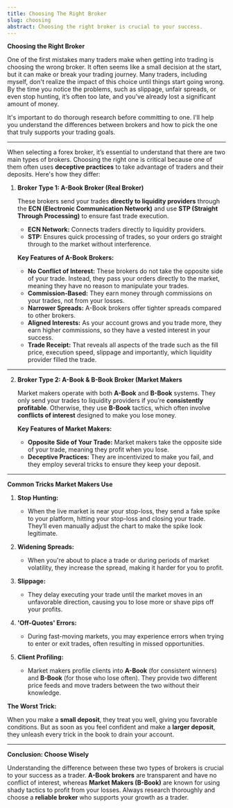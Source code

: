 ```yaml
---
title: Choosing The Right Broker
slug: choosing
abstract: Choosing the right broker is crucial to your success.
---
```


**Choosing the Right Broker**

One of the first mistakes many traders make when getting into trading is choosing the wrong broker. It often seems like a small decision at the start, but it can make or break your trading journey. Many traders, including myself, don't realize the impact of this choice until things start going wrong. By the time you notice the problems, such as slippage, unfair spreads, or even stop hunting, it’s often too late, and you've already lost a significant amount of money.

It's important to do thorough research before committing to one. I'll help you understand the differences between brokers and how to pick the one that truly supports your trading goals.


---
When selecting a forex broker, it’s essential to understand that there are two main types of brokers. Choosing the right one is critical because one of them often uses **deceptive practices** to take advantage of traders and their deposits. Here's how they differ:

1. **Broker Type 1: A-Book Broker (Real Broker)**

   These brokers send your trades **directly to liquidity providers** through the **ECN (Electronic Communication Network)** and use **STP (Straight Through Processing)** to ensure fast trade execution.
    - **ECN Network:** Connects traders directly to liquidity providers.
    - **STP:** Ensures quick processing of trades, so your orders go straight through to the market without interference.
   
   **Key Features of A-Book Brokers:**

    - **No Conflict of Interest:** These brokers do not take the opposite side of your trade. Instead, they pass your orders directly to the market, meaning they have no reason to manipulate your trades.
    - **Commission-Based:** They earn money through commissions on your trades, not from your losses.
    - **Narrower Spreads:** A-Book brokers offer tighter spreads compared to other brokers.
    - **Aligned Interests:** As your account grows and you trade more, they earn higher commissions, so they have a vested interest in your success.
    - **Trade Receipt:** That reveals all aspects of the trade such as the fill price, execution speed, slippage and importantly, which liquidity provider filled the trade.

---

2. **Broker Type 2: A-Book & B-Book Broker (Market Makers**

   Market makers operate with both **A-Book** and **B-Book** systems. They only send your trades to liquidity providers if you’re **consistently profitable**. Otherwise, they use **B-Book** tactics, which often involve **conflicts of interest** designed to make you lose money.

   **Key Features of Market Makers:**
    - **Opposite Side of Your Trade:** Market makers take the opposite side of your trade, meaning they profit when you lose.
    - **Deceptive Practices:** They are incentivized to make you fail, and they employ several tricks to ensure they keep your deposit.

---

**Common Tricks Market Makers Use**

1. **Stop Hunting:**

    - When the live market is near your stop-loss, they send a fake spike to your platform, hitting your stop-loss and closing your trade. They’ll even manually adjust the chart to make the spike look legitimate.

2. **Widening Spreads:**

    - When you're about to place a trade or during periods of market volatility, they increase the spread, making it harder for you to profit.

3. **Slippage:**

    - They delay executing your trade until the market moves in an unfavorable direction, causing you to lose more or shave pips off your profits.

4. **'Off-Quotes' Errors:**

    - During fast-moving markets, you may experience errors when trying to enter or exit trades, often resulting in missed opportunities.

5. **Client Profiling:**

    - Market makers profile clients into **A-Book** (for consistent winners) and **B-Book** (for those who lose often). They provide two different price feeds and move traders between the two without their knowledge.

**The Worst Trick:**

When you make a **small deposit**, they treat you well, giving you favorable conditions. But as soon as you feel confident and make a **larger deposit**, they unleash every trick in the book to drain your account.

---

**Conclusion: Choose Wisely**

Understanding the difference between these two types of brokers is crucial to your success as a trader. **A-Book brokers** are transparent and have no conflict of interest, whereas **Market Makers (B-Book)** are known for using shady tactics to profit from your losses. Always research thoroughly and choose a **reliable broker** who supports your growth as a trader.
